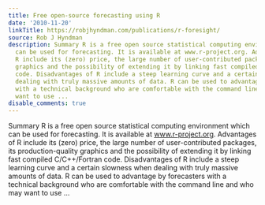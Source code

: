 ```yaml
---
title: Free open-source forecasting using R
date: '2010-11-20'
linkTitle: https://robjhyndman.com/publications/r-foresight/
source: Rob J Hyndman
description: Summary R is a free open source statistical computing environment which
  can be used for forecasting. It is available at www.r-project.org. Advantages of
  R include its (zero) price, the large number of user-contributed packages, its production-quality
  graphics and the possibility of extending it by linking fast compiled C/C++/Fortran
  code. Disadvantages of R include a steep learning curve and a certain slowness when
  dealing with truly massive amounts of data. R can be used to advantage by forecasters
  with a technical background who are comfortable with the command line and who may
  want to use ...
disable_comments: true
---
```

Summary R is a free open source statistical computing environment which can be used for forecasting. It is available at www.r-project.org. Advantages of R include its (zero) price, the large number of user-contributed packages, its production-quality graphics and the possibility of extending it by linking fast compiled C/C++/Fortran code. Disadvantages of R include a steep learning curve and a certain slowness when dealing with truly massive amounts of data. R can be used to advantage by forecasters with a technical background who are comfortable with the command line and who may want to use ...